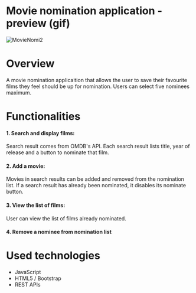 # Movie nomination application - preview (gif)
![MovieNomi2](https://user-images.githubusercontent.com/47774611/107603733-b1ddd280-6bfb-11eb-83aa-3dfe26205297.gif)

# Overview
A movie nomination applicaition that allows the user to save their favourite films they feel should be up for nomination. Users can select five nominees maximum.

# Functionalities
#### 1. Search and display films:
Search result comes from OMDB's API. Each search result lists title, year of release and a button to nominate that film.

#### 2. Add a movie:
Movies in search results can be added and removed from the nomination list. If a search result has already been nominated, it disables its nominate button.

#### 3. View the list of films:
User can view the list of films already nominated.

#### 4. Remove a nominee from nomination list

# Used technologies
- JavaScript 
- HTML5 / Bootstrap
- REST APIs

